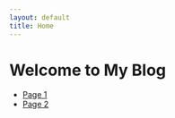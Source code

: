 ```yaml
---
layout: default
title: Home
---
```


# Welcome to My Blog

- [Page 1](_posts/tb4.md)
- [Page 2](p2.md)
